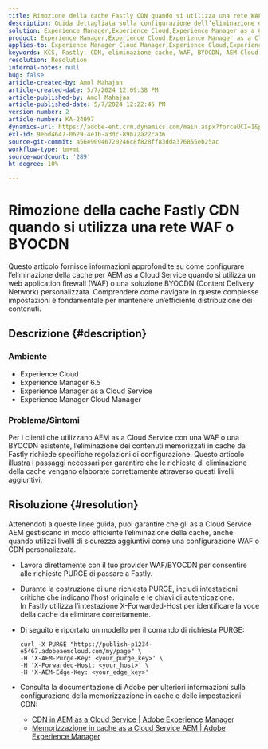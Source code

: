 ```yaml
---
title: Rimozione della cache Fastly CDN quando si utilizza una rete WAF o BYOCDN
description: Guida dettagliata sulla configurazione dell’eliminazione della cache per AEM as a Cloud Service quando si utilizza una WAF o una BYOCDN.
solution: Experience Manager,Experience Cloud,Experience Manager as a Cloud Service
product: Experience Manager,Experience Cloud,Experience Manager as a Cloud Service
applies-to: Experience Manager Cloud Manager,Experience Cloud,Experience Manager as a Cloud Service,Experience Manager 6.5
keywords: KCS, Fastly, CDN, eliminazione cache, WAF, BYOCDN, AEM Cloud Service, Imperva, reverse proxy, X-Forwarded-Host, X-AEM-Purge-Key, X-AEM-Edge-Key, comando curl, invalidamento cache.
resolution: Resolution
internal-notes: null
bug: false
article-created-by: Amol Mahajan
article-created-date: 5/7/2024 12:09:38 PM
article-published-by: Amol Mahajan
article-published-date: 5/7/2024 12:22:45 PM
version-number: 2
article-number: KA-24097
dynamics-url: https://adobe-ent.crm.dynamics.com/main.aspx?forceUCI=1&pagetype=entityrecord&etn=knowledgearticle&id=fe69faa6-6a0c-ef11-9f8a-6045bd006704
exl-id: 9ebd4647-0629-4e1b-a3dc-89b72a22ca36
source-git-commit: a56e90946720246c8f828ff83dda376855eb25ac
workflow-type: tm+mt
source-wordcount: '289'
ht-degree: 10%

---
```


# Rimozione della cache Fastly CDN quando si utilizza una rete WAF o BYOCDN


Questo articolo fornisce informazioni approfondite su come configurare l’eliminazione della cache per AEM as a Cloud Service quando si utilizza un web application firewall (WAF) o una soluzione BYOCDN (Content Delivery Network) personalizzata. Comprendere come navigare in queste complesse impostazioni è fondamentale per mantenere un’efficiente distribuzione dei contenuti.

## Descrizione {#description}


### <b>Ambiente</b>

- Experience Cloud
- Experience Manager 6.5
- Experience Manager as a Cloud Service
- Experience Manager Cloud Manager




### <b>Problema/Sintomi</b>

Per i clienti che utilizzano AEM as a Cloud Service con una WAF o una BYOCDN esistente, l’eliminazione dei contenuti memorizzati in cache da Fastly richiede specifiche regolazioni di configurazione. Questo articolo illustra i passaggi necessari per garantire che le richieste di eliminazione della cache vengano elaborate correttamente attraverso questi livelli aggiuntivi.


## Risoluzione {#resolution}


Attenendoti a queste linee guida, puoi garantire che gli as a Cloud Service AEM gestiscano in modo efficiente l’eliminazione della cache, anche quando utilizzi livelli di sicurezza aggiuntivi come una configurazione WAF o CDN personalizzata.

- Lavora direttamente con il tuo provider WAF/BYOCDN per consentire alle richieste PURGE di passare a Fastly.
- Durante la costruzione di una richiesta PURGE, includi intestazioni critiche che indicano l’host originale e le chiavi di autenticazione. <br>    In Fastly utilizza l’intestazione X-Forwarded-Host per identificare la voce della cache da eliminare correttamente.
- Di seguito è riportato un modello per il comando di richiesta PURGE:




  ```
  curl -X PURGE "https://publish-p1234-e5467.adobeaemcloud.com/my/page" \
  -H 'X-AEM-Purge-Key: <your_purge_key>' \
  -H 'X-Forwarded-Host: <your_host>' \
  -H 'X-AEM-Edge-Key: <your_edge_key>'
  ```




- Consulta la documentazione di Adobe per ulteriori informazioni sulla configurazione della memorizzazione in cache e delle impostazioni CDN:
   - [CDN in AEM as a Cloud Service | Adobe Experience Manager](https://experienceleague.adobe.com/docs/experience-manager-cloud-service/implementing/content-delivery/cdn.html)
   - [Memorizzazione in cache as a Cloud Service AEM | Adobe Experience Manager](https://experienceleague.adobe.com/docs/experience-manager-cloud-service/implementing/content-delivery/caching.html)
